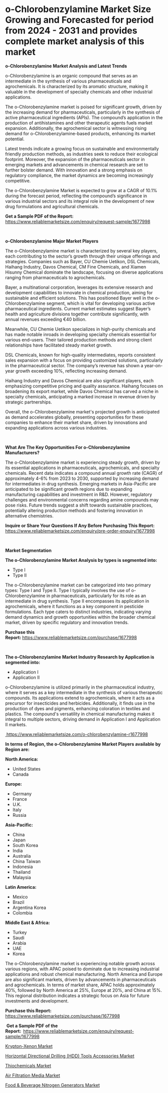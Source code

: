<p><h1>o-Chlorobenzylamine Market Size Growing and Forecasted for period from 2024 - 2031 and provides complete market analysis of this market</h1></p><p><strong>o-Chlorobenzylamine Market Analysis and Latest Trends</strong></p>
<p><p>o-Chlorobenzylamine is an organic compound that serves as an intermediate in the synthesis of various pharmaceuticals and agrochemicals. It is characterized by its aromatic structure, making it valuable in the development of specialty chemicals and other industrial applications. </p><p>The o-Chlorobenzylamine market is poised for significant growth, driven by the increasing demand for pharmaceuticals, particularly in the synthesis of active pharmaceutical ingredients (APIs). The compound’s application in the production of antihistamines and other therapeutic agents fuels market expansion. Additionally, the agrochemical sector is witnessing rising demand for o-Chlorobenzylamine-based products, enhancing its market potential.</p><p>Latest trends indicate a growing focus on sustainable and environmentally friendly production methods, as industries seek to reduce their ecological footprint. Moreover, the expansion of the pharmaceuticals sector in emerging markets and advancements in chemical research are set to further bolster demand. With innovation and a strong emphasis on regulatory compliance, the market dynamics are becoming increasingly competitive.</p><p>The o-Chlorobenzylamine Market is expected to grow at a CAGR of 10.1% during the forecast period, reflecting the compound’s significance in various industrial sectors and its integral role in the development of new drug formulations and agricultural chemicals.</p></p>
<p><strong>Get a Sample PDF of the Report:&nbsp;</strong> <a href="https://www.reliablemarketsize.com/enquiry/request-sample/1677998?utm_campaign=1568&utm_medium=2&utm_source=Github&utm_content=ia&utm_term=14102024&utm_id=o-chlorobenzylamine">https://www.reliablemarketsize.com/enquiry/request-sample/1677998</a></p>
<p>&nbsp;</p>
<p><strong>o-Chlorobenzylamine Major Market Players</strong></p>
<p><p>The o-Chlorobenzylamine market is characterized by several key players, each contributing to the sector’s growth through their unique offerings and strategies. Companies such as Bayer, CU Chemie Uetikon, DSL Chemicals, Haihang Industry, Davos Chemical, CM Fine Chemicals, and Xiamen Hisunny Chemical dominate the landscape, focusing on diverse applications ranging from pharmaceuticals to agrochemicals.</p><p>Bayer, a multinational corporation, leverages its extensive research and development capabilities to innovate in chemical production, aiming for sustainable and efficient solutions. This has positioned Bayer well in the o-Chlorobenzylamine segment, which is vital for developing various active pharmaceutical ingredients. Current market estimates suggest Bayer’s health and agriculture divisions together contribute significantly, with annual revenues exceeding €40 billion.</p><p>Meanwhile, CU Chemie Uetikon specializes in high-purity chemicals and has made notable inroads in developing specialty chemicals essential for various end-users. Their tailored production methods and strong client relationships have facilitated steady market growth.</p><p>DSL Chemicals, known for high-quality intermediates, reports consistent sales expansion with a focus on providing customized solutions, particularly in the pharmaceutical sector. The company’s revenue has shown a year-on-year growth exceeding 10%, reflecting increasing demand.</p><p>Haihang Industry and Davos Chemical are also significant players, each emphasizing competitive pricing and quality assurance. Haihang focuses on broadening its export market, while Davos Chemical has carved a niche in specialty chemicals, anticipating a marked increase in revenue driven by strategic partnerships.</p><p>Overall, the o-Chlorobenzylamine market's projected growth is anticipated as demand accelerates globally, presenting opportunities for these companies to enhance their market share, driven by innovations and expanding applications across various industries.</p></p>
<p>&nbsp;</p>
<p><strong>What Are The Key Opportunities For o-Chlorobenzylamine Manufacturers?</strong></p>
<p><p>The o-Chlorobenzylamine market is experiencing steady growth, driven by its essential applications in pharmaceuticals, agrochemicals, and specialty chemicals. Recent data indicates a compound annual growth rate (CAGR) of approximately 4-6% from 2023 to 2030, supported by increasing demand for intermediates in drug synthesis. Emerging markets in Asia-Pacific are anticipated to be significant growth regions due to expanding manufacturing capabilities and investment in R&D. However, regulatory challenges and environmental concerns regarding amine compounds may pose risks. Future trends suggest a shift towards sustainable practices, potentially altering production methods and fostering innovation in alternative chemistries.</p></p>
<p><strong>Inquire or Share Your Questions If Any Before Purchasing This Report:</strong> <a href="https://www.reliablemarketsize.com/enquiry/pre-order-enquiry/1677998?utm_campaign=1568&utm_medium=2&utm_source=Github&utm_content=ia&utm_term=14102024&utm_id=o-chlorobenzylamine">https://www.reliablemarketsize.com/enquiry/pre-order-enquiry/1677998</a></p>
<p>&nbsp;</p>
<p><strong>Market Segmentation</strong></p>
<p><strong>The o-Chlorobenzylamine Market Analysis by types is segmented into:</strong></p>
<p><ul><li>Type I</li><li>Type II</li></ul></p>
<p><p>The o-Chlorobenzylamine market can be categorized into two primary types: Type I and Type II. Type I typically involves the use of o-Chlorobenzylamine in pharmaceuticals, particularly for its role as an intermediate in drug synthesis. Type II encompasses its application in agrochemicals, where it functions as a key component in pesticide formulations. Each type caters to distinct industries, indicating varying demand dynamics and growth opportunities within the broader chemical market, driven by specific regulatory and innovation trends.</p></p>
<p><strong>Purchase this Report:&nbsp;</strong><a href="https://www.reliablemarketsize.com/purchase/1677998?utm_campaign=1568&utm_medium=2&utm_source=Github&utm_content=ia&utm_term=14102024&utm_id=o-chlorobenzylamine">https://www.reliablemarketsize.com/purchase/1677998</a></p>
<p>&nbsp;</p>
<p><strong>The o-Chlorobenzylamine Market Industry Research by Application is segmented into:</strong></p>
<p><ul><li>Application I</li><li>Application II</li></ul></p>
<p><p>o-Chlorobenzylamine is utilized primarily in the pharmaceutical industry, where it serves as a key intermediate in the synthesis of various therapeutic compounds. Its applications extend to agrochemicals, where it acts as a precursor for insecticides and herbicides. Additionally, it finds use in the production of dyes and pigments, enhancing coloration in textiles and plastics. The compound's versatility in chemical manufacturing makes it integral to multiple sectors, driving demand in Application I and Application II markets.</p></p>
<p><a href="https://www.reliablemarketsize.com/o-chlorobenzylamine-r1677998?utm_campaign=1568&utm_medium=2&utm_source=Github&utm_content=ia&utm_term=14102024&utm_id=o-chlorobenzylamine">&nbsp;https://www.reliablemarketsize.com/o-chlorobenzylamine-r1677998</a></p>
<p><strong>In terms of Region, the o-Chlorobenzylamine Market Players available by Region are:</strong></p>
<p>
    <p> <strong> North America: </strong>
        <ul>
            <li>United States</li>
            <li>Canada</li>
        </ul>
        </p> 
    <p> <strong> Europe: </strong>
        <ul>
            <li>Germany</li>
            <li>France</li>
            <li>U.K.</li>
            <li>Italy</li>
            <li>Russia</li>
        </ul>
        </p> 
    <p> <strong> Asia-Pacific: </strong>
        <ul>
            <li>China</li>
            <li>Japan</li>
            <li>South Korea</li>
            <li>India</li>
            <li>Australia</li>
            <li>China Taiwan</li>
            <li>Indonesia</li>
            <li>Thailand</li>
            <li>Malaysia</li>
        </ul>
        </p> 
    <p> <strong> Latin America: </strong>
        <ul>
            <li>Mexico</li>
            <li>Brazil</li>
            <li>Argentina Korea</li>
            <li>Colombia</li>
        </ul>
        </p> 
    <p> <strong> Middle East & Africa: </strong>
        <ul>
            <li>Turkey</li>
            <li>Saudi</li>
            <li>Arabia</li>
            <li>UAE</li>
            <li>Korea</li>
        </ul>
    </p>
    </p>
<p><p>The o-Chlorobenzylamine market is experiencing notable growth across various regions, with APAC poised to dominate due to increasing industrial applications and robust chemical manufacturing. North America and Europe are also significant markets, driven by advancements in pharmaceuticals and agrochemicals. In terms of market share, APAC holds approximately 40%, followed by North America at 25%, Europe at 20%, and China at 15%. This regional distribution indicates a strategic focus on Asia for future investments and development.</p></p>
<p><strong>Purchase this Report: </strong><a href="https://www.reliablemarketsize.com/purchase/1677998?utm_campaign=1568&utm_medium=2&utm_source=Github&utm_content=ia&utm_term=14102024&utm_id=o-chlorobenzylamine">https://www.reliablemarketsize.com/purchase/1677998</a></p>
<p>&nbsp;<strong>Get a Sample PDF of the Report:&nbsp;&nbsp;</strong><a href="https://www.reliablemarketsize.com/enquiry/request-sample/1677998?utm_campaign=1568&utm_medium=2&utm_source=Github&utm_content=ia&utm_term=14102024&utm_id=o-chlorobenzylamine">https://www.reliablemarketsize.com/enquiry/request-sample/1677998</a></p>
<p><strong></strong></p>
<p><p><a href="https://www.linkedin.com/pulse/krypton-xenon-market-outlook-share-analysis-growth-trends-jzskf?trk=public_post_embed_feed-article-content&utm_campaign=1568&utm_medium=2&utm_source=Github&utm_content=ia&utm_term=14102024&utm_id=o-chlorobenzylamine">Krypton-Xenon Market</a></p><p><a href="https://www.linkedin.com/pulse/global-horizontal-directional-drilling-hdd-tools-accessories-ynswf?trk=public_post_embed_feed-article-content&utm_campaign=1568&utm_medium=2&utm_source=Github&utm_content=ia&utm_term=14102024&utm_id=o-chlorobenzylamine">Horizontal Directional Drilling (HDD) Tools Accessories Market</a></p><p><a href="https://www.linkedin.com/pulse/market-leaders-laggards-global-thiochemicals-trends-forecast-8chkf?trk=public_post_embed_feed-article-content&utm_campaign=1568&utm_medium=2&utm_source=Github&utm_content=ia&utm_term=14102024&utm_id=o-chlorobenzylamine">Thiochemicals Market</a></p><p><a href="https://www.linkedin.com/pulse/future-trends-global-air-filtration-media-market-insights-tlhnf?trk=public_post_embed_feed-article-content&utm_campaign=1568&utm_medium=2&utm_source=Github&utm_content=ia&utm_term=14102024&utm_id=o-chlorobenzylamine">Air Filtration Media Market</a></p><p><a href="https://www.linkedin.com/pulse/food-beverage-nitrogen-generators-spectrum-usage-patterns-xbwhf?trk=public_post_embed_feed-article-content&utm_campaign=1568&utm_medium=2&utm_source=Github&utm_content=ia&utm_term=14102024&utm_id=o-chlorobenzylamine">Food & Beverage Nitrogen Generators Market</a></p></p>